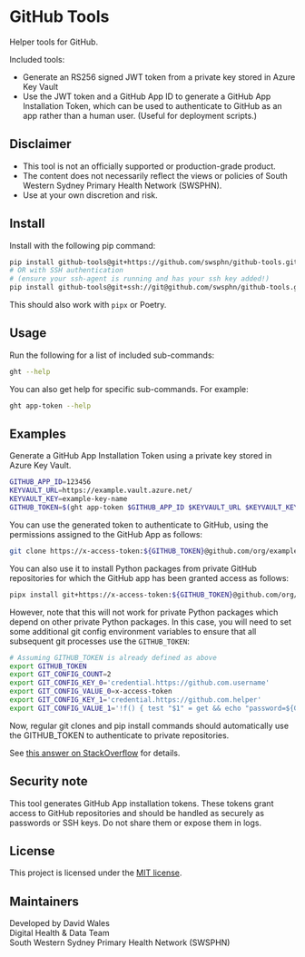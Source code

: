 # GitHub Tools

Helper tools for GitHub.

Included tools:

- Generate an RS256 signed JWT token from a private key stored in Azure
  Key Vault
- Use the JWT token and a GitHub App ID to generate a GitHub App
  Installation Token, which can be used to authenticate to GitHub as an
  app rather than a human user. (Useful for deployment scripts.)

## Disclaimer
- This tool is not an officially supported or production-grade product.
- The content does not necessarily reflect the views or policies of South Western Sydney Primary Health Network (SWSPHN).
- Use at your own discretion and risk.

## Install

Install with the following pip command:

``` sh
pip install github-tools@git+https://github.com/swsphn/github-tools.git
# OR with SSH authentication
# (ensure your ssh-agent is running and has your ssh key added!)
pip install github-tools@git+ssh://git@github.com/swsphn/github-tools.git
```

This should also work with `pipx` or Poetry.

## Usage

Run the following for a list of included sub-commands:

``` sh
ght --help
```

You can also get help for specific sub-commands. For example:

``` sh
ght app-token --help
```

## Examples

Generate a GitHub App Installation Token using a private key stored in
Azure Key Vault.

``` sh
GITHUB_APP_ID=123456
KEYVAULT_URL=https://example.vault.azure.net/
KEYVAULT_KEY=example-key-name
GITHUB_TOKEN=$(ght app-token $GITHUB_APP_ID $KEYVAULT_URL $KEYVAULT_KEY)
```

You can use the generated token to authenticate to GitHub, using the
permissions assigned to the GitHub App as follows:

``` sh
git clone https://x-access-token:${GITHUB_TOKEN}@github.com/org/example.git
```

You can also use it to install Python packages from private GitHub
repositories for which the GitHub app has been granted access as
follows:

``` sh
pipx install git+https://x-access-token:${GITHUB_TOKEN}@github.com/org/example.git
```

However, note that this will not work for private Python packages which
depend on other private Python packages. In this case, you will need to
set some additional git config environment variables to ensure that all
subsequent git processes use the `GITHUB_TOKEN`:

``` sh
# Assuming GITHUB_TOKEN is already defined as above
export GITHUB_TOKEN
export GIT_CONFIG_COUNT=2
export GIT_CONFIG_KEY_0='credential.https://github.com.username'
export GIT_CONFIG_VALUE_0=x-access-token
export GIT_CONFIG_KEY_1='credential.https://github.com.helper'
export GIT_CONFIG_VALUE_1='!f() { test "$1" = get && echo "password=${GITHUB_TOKEN}"; }; f'
```

Now, regular git clones and pip install commands should automatically
use the GITHUB_TOKEN to authenticate to private repositories.

See [this answer on StackOverflow](https://stackoverflow.com/a/78064753)
for details.

## Security note
This tool generates GitHub App installation tokens. These tokens grant
access to GitHub repositories and should be handled as securely as 
passwords or SSH keys. Do not share them or expose them in logs.

## License
This project is licensed under the [MIT license](LICENSE).

## Maintainers
Developed by David Wales  
Digital Health & Data Team  
South Western Sydney Primary Health Network (SWSPHN)
